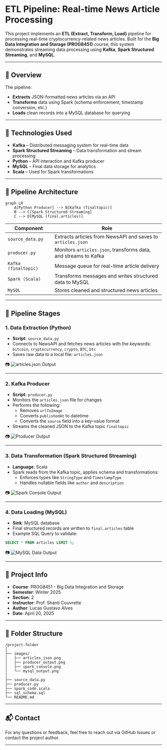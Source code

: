 # ETL Pipeline: Real-time News Article Processing

This project implements an **ETL (Extract, Transform, Load)** pipeline for processing real-time cryptocurrency-related news articles. Built for the **Big Data Integration and Storage (PROG8451)** course, this system demonstrates streaming data processing using **Kafka**, **Spark Structured Streaming**, and **MySQL**.

---

## 📌 Overview

The pipeline:

- **Extracts** JSON-formatted news articles via an API
- **Transforms** data using Spark (schema enforcement, timestamp conversion, etc.)
- **Loads** clean records into a MySQL database for querying

---

## 🔧 Technologies Used

- **Kafka** – Distributed messaging system for real-time data
- **Spark Structured Streaming** – Data transformation and stream processing
- **Python** – API interaction and Kafka producer
- **MySQL** – Final data storage for analytics
- **Scala** – Used for Spark transformations

---

## 🧩 Pipeline Architecture

```mermaid
graph LR
    A[Python Producer] --> B[Kafka (finaltopic)]
    B --> C[Spark Structured Streaming]
    C --> D[MySQL (final.articles)]
```

| Component              | Role                                                                 |
|------------------------|----------------------------------------------------------------------|
| `source_data.py`       | Extracts articles from NewsAPI and saves to `articles.json`          |
| `producer.py`          | Monitors `articles.json`, transforms data, and streams to Kafka      |
| `Kafka (finaltopic)`   | Message queue for real-time article delivery                         |
| `Spark (Scala)`        | Transforms messages and writes structured data to MySQL              |
| `MySQL`                | Stores cleaned and structured news articles                          |

---

## 🚀 Pipeline Stages

### 1. Data Extraction (Python)
- **Script**: `source_data.py`
- Connects to NewsAPI and fetches news articles with the keywords:
  `bitcoin`, `cryptocurrency`, `crypto`, `BTC`, `btc`
- Saves raw data to a local file: `articles.json`

📷 ![articles.json Output](images/articles_json.png)

---

### 2. Kafka Producer
- **Script**: `producer.py`
- Monitors the `articles.json` file for changes
- Performs the following:
  - Removes `urlToImage`
  - Converts `publishedAt` to datetime
  - Converts the `source` field into a key-value format
- Streams the cleaned JSON to the Kafka topic `finaltopic`

📷 ![Producer Output](images/producer_output.png)

---

### 3. Data Transformation (Spark Structured Streaming)
- **Language**: Scala
- Spark reads from the Kafka topic, applies schema and transformations:
  - Enforces types like `StringType` and `TimestampType`
  - Handles nullable fields like `author` and `description`

📷 ![Spark Console Output](images/spark_console.png)

---

### 4. Data Loading (MySQL)
- **Sink**: MySQL database
- Final structured records are written to `final.articles` table
- Example SQL Query to validate:

```sql
SELECT * FROM articles LIMIT 5;
```

📷 ![MySQL Data Output](images/mysql_output.png)

---

## 📅 Project Info

- **Course**: PROG8451 - Big Data Integration and Storage  
- **Semester**: Winter 2025  
- **Section**: 2  
- **Instructor**: Prof. Shanti Couvrette  
- **Author**: Lucas Gustavo Alves  
- **Date**: April 20, 2025  

---

## 📁 Folder Structure

```
/project-folder
│
├── images/
│   ├── articles_json.png
│   ├── producer_output.png
│   ├── spark_console.png
│   └── mysql_output.png
│
├── source_data.py
├── producer.py
├── spark_code.scala
├── sql_schema.sql
└── README.md
```

---

## 📬 Contact

For any questions or feedback, feel free to reach out via GitHub Issues or contact the project author.

---
